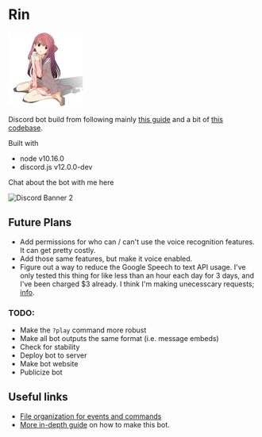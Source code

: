 # Rin

![rin](img/rin.png)

Discord bot build from following mainly [this guide](https://refruity.xyz/writing-discord-bot/) and a bit of 
[this codebase](https://github.com/dtinth/discord-transcriber).

Built with
- node v10.16.0
- discord.js v12.0.0-dev


Chat about the bot with me here

![Discord Banner 2](https://discordapp.com/api/guilds/613899158448766986/widget.png?style=banner2)


## Future Plans
- Add permissions for who can / can't use the voice recognition features. It can get pretty costly.
- Add those same features, but make it voice enabled.
- Figure out a way to reduce the Google Speech to text API usage. I've only tested this thing for like less than an hour each day for 3 days, and I've been charged $3 already. I think I'm making unecesscary requests; [info](https://cloud.google.com/speech-to-text/docs/basics).

### TODO: 
- Make the `?play` command more robust
- Make all bot outputs the same format (i.e. message embeds)
- Check for stability
- Deploy bot to server
- Make bot website
- Publicize bot

## Useful links
- [File organization for events and commands](https://anidiots.guide/first-bot/a-basic-command-handler)
- [More in-depth guide](http://bryngo.me/articles/2019-08/discord-bot) on how to make this bot.